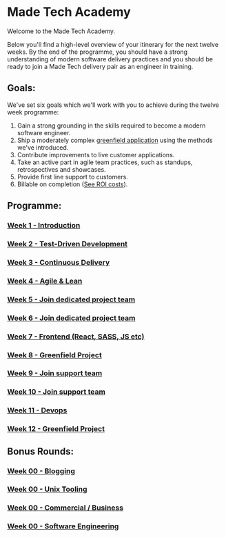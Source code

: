 # Made Tech Academy

Welcome to the Made Tech Academy.

Below you'll find a high-level overview of your itinerary for the next twelve weeks. By the end of the programme, you should have a strong understanding of modern software delivery practices and you should be ready to join a Made Tech delivery pair as an engineer in training.

## Goals:

We've set six goals which we'll work with you to achieve during the twelve week programme:

1. Gain a strong grounding in the skills required to become a modern software engineer.
2. Ship a moderately complex [greenfield application](application/2017-greenfield-brief.md) using the methods we've introduced.
3. Contribute improvements to live customer applications.
4. Take an active part in agile team practices, such as standups, retrospectives and showcases.
5. Provide first line support to customers.
6. Billable on completion ([See ROI costs](https://docs.google.com/a/madetech.com/spreadsheets/d/1fc3Z_4iDUnPrxh3x8BBMmyHGfq-E1WAcVlzKluUV0HY/edit?usp=sharing)).

## Programme:
### [Week 1 - Introduction](learn/00_introduction.md)
### [Week 2 - Test-Driven Development](learn/01_tdd.md)
### [Week 3 - Continuous Delivery](learn/02_continuous_delivery.md)
### [Week 4 - Agile & Lean](learn/03_agile_lean.md)
### [Week 5 - Join dedicated project team](learn/05_dedicated_team.md)
### [Week 6 - Join dedicated project team](learn/05_dedicated_team.md)
### [Week 7 - Frontend (React, SASS, JS etc)](learn/07_frontend.md)
### [Week 8 - Greenfield Project](learn/08_greenfield.md)
### [Week 9 - Join support team](learn/09_support.md)
### [Week 10 - Join support team](learn/09_support.md)
### [Week 11 - Devops](learn/11_devops.md)
### [Week 12 - Greenfield Project](learn/08_greenfield.md)

## Bonus Rounds:
### [Week 00 - Blogging](#)
### [Week 00 - Unix Tooling](#)
### [Week 00 - Commercial / Business](#)
### [Week 00 - Software Engineering](#)
